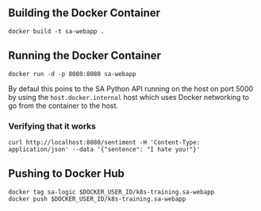 ## Building the Docker Container

```shell script
docker build -t sa-webapp .
```

## Running the Docker Container

```shell script
docker run -d -p 8080:8080 sa-webapp
```

By defaul this poins to the SA Python API running on the host on port 5000 by using the `host.docker.internal`
host which uses Docker networking to go from the container to the host.

### Verifying that it works

```shell script
curl http://localhost:8080/sentiment -H 'Content-Type: application/json' --data '{"sentence": "I hate you!"}'
```

## Pushing to Docker Hub

```shell script
docker tag sa-logic $DOCKER_USER_ID/k8s-training.sa-webapp
docker push $DOCKER_USER_ID/k8s-training.sa-webapp
```
